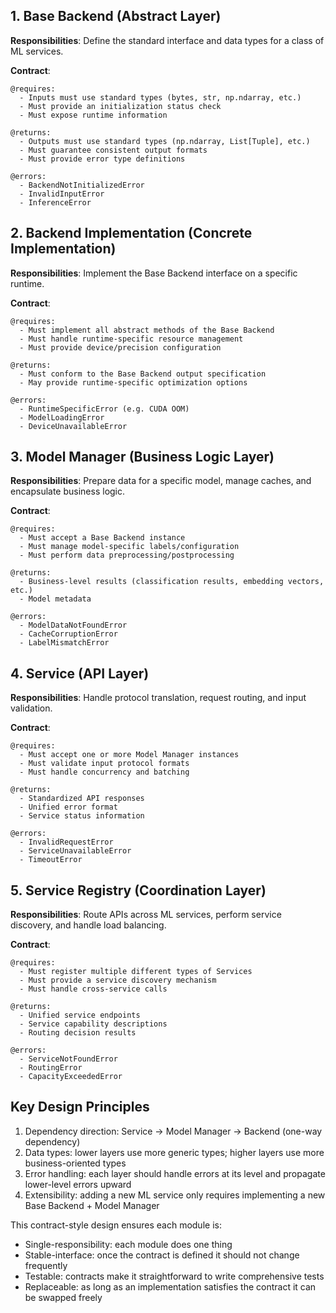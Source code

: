 ## 1. Base Backend (Abstract Layer)

**Responsibilities**: Define the standard interface and data types for a class of ML services.

**Contract**:
```
@requires:
  - Inputs must use standard types (bytes, str, np.ndarray, etc.)
  - Must provide an initialization status check
  - Must expose runtime information
  
@returns:
  - Outputs must use standard types (np.ndarray, List[Tuple], etc.)
  - Must guarantee consistent output formats
  - Must provide error type definitions

@errors:
  - BackendNotInitializedError
  - InvalidInputError  
  - InferenceError
```

## 2. Backend Implementation (Concrete Implementation)

**Responsibilities**: Implement the Base Backend interface on a specific runtime.

**Contract**:
```
@requires:
  - Must implement all abstract methods of the Base Backend
  - Must handle runtime-specific resource management
  - Must provide device/precision configuration
  
@returns: 
  - Must conform to the Base Backend output specification
  - May provide runtime-specific optimization options

@errors:
  - RuntimeSpecificError (e.g. CUDA OOM)
  - ModelLoadingError
  - DeviceUnavailableError
```

## 3. Model Manager (Business Logic Layer)

**Responsibilities**: Prepare data for a specific model, manage caches, and encapsulate business logic.

**Contract**:
```
@requires:
  - Must accept a Base Backend instance
  - Must manage model-specific labels/configuration
  - Must perform data preprocessing/postprocessing
  
@returns:
  - Business-level results (classification results, embedding vectors, etc.)
  - Model metadata

@errors:
  - ModelDataNotFoundError
  - CacheCorruptionError  
  - LabelMismatchError
```

## 4. Service (API Layer)

**Responsibilities**: Handle protocol translation, request routing, and input validation.

**Contract**:
```
@requires:
  - Must accept one or more Model Manager instances
  - Must validate input protocol formats
  - Must handle concurrency and batching
  
@returns:
  - Standardized API responses
  - Unified error format
  - Service status information

@errors:
  - InvalidRequestError
  - ServiceUnavailableError
  - TimeoutError
```

## 5. Service Registry (Coordination Layer)

**Responsibilities**: Route APIs across ML services, perform service discovery, and handle load balancing.

**Contract**:
```
@requires:
  - Must register multiple different types of Services
  - Must provide a service discovery mechanism
  - Must handle cross-service calls
  
@returns:
  - Unified service endpoints
  - Service capability descriptions
  - Routing decision results

@errors:
  - ServiceNotFoundError
  - RoutingError
  - CapacityExceededError
```

## Key Design Principles

1. Dependency direction: Service -> Model Manager -> Backend (one-way dependency)
2. Data types: lower layers use more generic types; higher layers use more business-oriented types
3. Error handling: each layer should handle errors at its level and propagate lower-level errors upward
4. Extensibility: adding a new ML service only requires implementing a new Base Backend + Model Manager

This contract-style design ensures each module is:
- Single-responsibility: each module does one thing
- Stable-interface: once the contract is defined it should not change frequently
- Testable: contracts make it straightforward to write comprehensive tests
- Replaceable: as long as an implementation satisfies the contract it can be swapped freely

